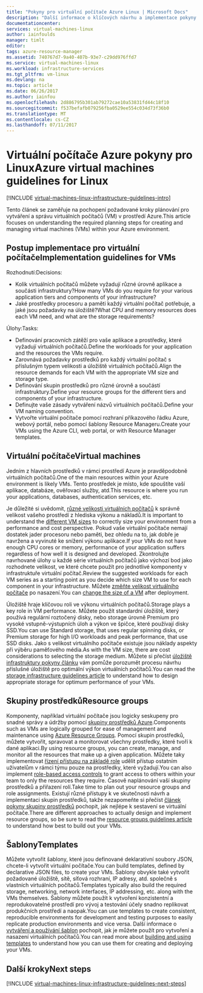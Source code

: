 ```yaml
---
title: "Pokyny pro virtuální počítače Azure Linux | Microsoft Docs"
description: "Další informace o klíčových návrhu a implementace pokyny k nasazení virtuálních počítačů Linux do Azure"
documentationcenter: 
services: virtual-machines-linux
author: iainfoulds
manager: timlt
editor: 
tags: azure-resource-manager
ms.assetid: 740767d7-9a40-407b-93e7-c29dd976ffd7
ms.service: virtual-machines-linux
ms.workload: infrastructure-services
ms.tgt_pltfrm: vm-linux
ms.devlang: na
ms.topic: article
ms.date: 06/26/2017
ms.author: iainfou
ms.openlocfilehash: 2d886795b301ab79272cae10a53831fd44c18f10
ms.sourcegitcommit: f537befafb079256fba0529ee554c034d73f36b0
ms.translationtype: MT
ms.contentlocale: cs-CZ
ms.lasthandoff: 07/11/2017
---
```

# <a name="azure-virtual-machines-guidelines-for-linux"></a><span data-ttu-id="73f81-103">Virtuální počítače Azure pokyny pro Linux</span><span class="sxs-lookup"><span data-stu-id="73f81-103">Azure virtual machines guidelines for Linux</span></span>
[!INCLUDE [virtual-machines-linux-infrastructure-guidelines-intro](../../../includes/virtual-machines-linux-infrastructure-guidelines-intro.md)]

<span data-ttu-id="73f81-104">Tento článek se zaměřuje na pochopení požadované kroky plánování pro vytváření a správu virtuálních počítačů (VM) v prostředí Azure.</span><span class="sxs-lookup"><span data-stu-id="73f81-104">This article focuses on understanding the required planning steps for creating and managing virtual machines (VMs) within your Azure environment.</span></span>

## <a name="implementation-guidelines-for-vms"></a><span data-ttu-id="73f81-105">Postup implementace pro virtuální počítače</span><span class="sxs-lookup"><span data-stu-id="73f81-105">Implementation guidelines for VMs</span></span>
<span data-ttu-id="73f81-106">Rozhodnutí:</span><span class="sxs-lookup"><span data-stu-id="73f81-106">Decisions:</span></span>

* <span data-ttu-id="73f81-107">Kolik virtuálních počítačů můžete vyžadují různé úrovně aplikace a součásti infrastruktury?</span><span class="sxs-lookup"><span data-stu-id="73f81-107">How many VMs do you require for your various application tiers and components of your infrastructure?</span></span>
* <span data-ttu-id="73f81-108">Jaké prostředky procesoru a paměti každý virtuální počítač potřebuje, a jaké jsou požadavky na úložiště?</span><span class="sxs-lookup"><span data-stu-id="73f81-108">What CPU and memory resources does each VM need, and what are the storage requirements?</span></span>

<span data-ttu-id="73f81-109">Úlohy:</span><span class="sxs-lookup"><span data-stu-id="73f81-109">Tasks:</span></span>

* <span data-ttu-id="73f81-110">Definování pracovních zátěží pro vaše aplikace a prostředky, které vyžadují virtuálních počítačů.</span><span class="sxs-lookup"><span data-stu-id="73f81-110">Define the workloads for your application and the resources the VMs require.</span></span>
* <span data-ttu-id="73f81-111">Zarovnává požadavky prostředků pro každý virtuální počítač s příslušným typem velikosti a úložiště virtuálních počítačů.</span><span class="sxs-lookup"><span data-stu-id="73f81-111">Align the resource demands for each VM with the appropriate VM size and storage type.</span></span>
* <span data-ttu-id="73f81-112">Definování skupin prostředků pro různé úrovně a součástí infrastruktury.</span><span class="sxs-lookup"><span data-stu-id="73f81-112">Define your resource groups for the different tiers and components of your infrastructure.</span></span>
* <span data-ttu-id="73f81-113">Definujte vaše zásady vytváření názvů virtuálních počítačů.</span><span class="sxs-lookup"><span data-stu-id="73f81-113">Define your VM naming convention.</span></span>
* <span data-ttu-id="73f81-114">Vytvořte virtuální počítače pomocí rozhraní příkazového řádku Azure, webový portál, nebo pomocí šablony Resource Manageru.</span><span class="sxs-lookup"><span data-stu-id="73f81-114">Create your VMs using the Azure CLI, web portal, or with Resource Manager templates.</span></span>

## <a name="virtual-machines"></a><span data-ttu-id="73f81-115">Virtuální počítače</span><span class="sxs-lookup"><span data-stu-id="73f81-115">Virtual machines</span></span>
<span data-ttu-id="73f81-116">Jedním z hlavních prostředků v rámci prostředí Azure je pravděpodobně virtuálních počítačů.</span><span class="sxs-lookup"><span data-stu-id="73f81-116">One of the main resources within your Azure environment is likely VMs.</span></span> <span data-ttu-id="73f81-117">Tento prostředek je místo, kde spouštíte vaší aplikace, databáze, ověřovací služby, atd.</span><span class="sxs-lookup"><span data-stu-id="73f81-117">This resource is where you run your applications, databases, authentication services, etc.</span></span>

<span data-ttu-id="73f81-118">Je důležité si uvědomit, [různé velikosti virtuálních počítačů](sizes.md) k správně velikost vašeho prostředí z hlediska výkonu a nákladů.</span><span class="sxs-lookup"><span data-stu-id="73f81-118">It is important to understand the [different VM sizes](sizes.md) to correctly size your environment from a performance and cost perspective.</span></span> <span data-ttu-id="73f81-119">Pokud vaše virtuální počítače nemají dostatek jader procesoru nebo paměti, bez ohledu na to, jak dobře je navržena a vyvinuté ke snížení výkonu aplikace.</span><span class="sxs-lookup"><span data-stu-id="73f81-119">If your VMs do not have enough CPU cores or memory, performance of your application suffers regardless of how well it is designed and developed.</span></span> <span data-ttu-id="73f81-120">Zkontrolujte navrhované úlohy u každé série virtuálních počítačů jako výchozí bod jako rozhodnete velikost, ve které chcete použít pro jednotlivé komponenty v infrastruktuře virtuální počítač.</span><span class="sxs-lookup"><span data-stu-id="73f81-120">Review the suggested workloads for each VM series as a starting point as you decide which size VM to use for each component in your infrastructure.</span></span> <span data-ttu-id="73f81-121">Můžete [změňte velikost virtuálního počítače](change-vm-size.md) po nasazení.</span><span class="sxs-lookup"><span data-stu-id="73f81-121">You can [change the size of a VM](change-vm-size.md) after deployment.</span></span>

<span data-ttu-id="73f81-122">Úložiště hraje klíčovou roli ve výkonu virtuálních počítačů.</span><span class="sxs-lookup"><span data-stu-id="73f81-122">Storage plays a key role in VM performance.</span></span> <span data-ttu-id="73f81-123">Můžete použít standardní úložiště, který používá regulární roztočený disky, nebo storage úrovně Premium pro vysoké vstupně-výstupních úloh a výkon ve špičce, které používají disky SSD.</span><span class="sxs-lookup"><span data-stu-id="73f81-123">You can use Standard storage, that uses regular spinning disks, or Premium storage for high I/O workloads and peak performance, that use SSD disks.</span></span> <span data-ttu-id="73f81-124">Jako s velikost virtuálního počítače existuje jsou náklady aspekty při výběru paměťového média.</span><span class="sxs-lookup"><span data-stu-id="73f81-124">As with the VM size, there are cost considerations to selecting the storage medium.</span></span> <span data-ttu-id="73f81-125">Můžete si přečíst [úložiště infrastruktury pokyny článku](infrastructure-storage-solutions-guidelines.md) vám pomůže porozumět procesu návrhu příslušné úložiště pro optimální výkon virtuálních počítačů.</span><span class="sxs-lookup"><span data-stu-id="73f81-125">You can read the [storage infrastructure guidelines article](infrastructure-storage-solutions-guidelines.md) to understand how to design appropriate storage for optimum performance of your VMs.</span></span>

## <a name="resource-groups"></a><span data-ttu-id="73f81-126">Skupiny prostředků</span><span class="sxs-lookup"><span data-stu-id="73f81-126">Resource groups</span></span>
<span data-ttu-id="73f81-127">Komponenty, například virtuální počítače jsou logicky seskupeny pro snadné správy a údržby pomocí [skupiny prostředků Azure](../../azure-resource-manager/resource-group-overview.md).</span><span class="sxs-lookup"><span data-stu-id="73f81-127">Components such as VMs are logically grouped for ease of management and maintenance using [Azure Resource Groups](../../azure-resource-manager/resource-group-overview.md).</span></span> <span data-ttu-id="73f81-128">Pomocí skupin prostředků, můžete vytvořit, spravovat a monitorovat všechny prostředky, které tvoří k dané aplikaci.</span><span class="sxs-lookup"><span data-stu-id="73f81-128">By using resource groups, you can create, manage, and monitor all the resources that make up a given application.</span></span> <span data-ttu-id="73f81-129">Můžete taky implementovat [řízení přístupu na základě role](../../active-directory/role-based-access-control-what-is.md) udělit přístup ostatním uživatelům v rámci týmu pouze na prostředky, které vyžadují.</span><span class="sxs-lookup"><span data-stu-id="73f81-129">You can also implement [role-based access controls](../../active-directory/role-based-access-control-what-is.md) to grant access to others within your team to only the resources they require.</span></span> <span data-ttu-id="73f81-130">Časově naplánování vaší skupiny prostředků a přiřazení rolí.</span><span class="sxs-lookup"><span data-stu-id="73f81-130">Take time to plan out your resource groups and role assignments.</span></span> <span data-ttu-id="73f81-131">Existují různé přístupy k ve skutečnosti návrh a implementaci skupin prostředků, takže nezapomeňte si přečíst [článek pokyny skupiny prostředků](infrastructure-resource-groups-guidelines.md) pochopit, jak nejlépe k sestavení se virtuální počítače.</span><span class="sxs-lookup"><span data-stu-id="73f81-131">There are different approaches to actually design and implement resource groups, so be sure to read the [resource groups guidelines article](infrastructure-resource-groups-guidelines.md) to understand how best to build out your VMs.</span></span>

## <a name="templates"></a><span data-ttu-id="73f81-132">Šablony</span><span class="sxs-lookup"><span data-stu-id="73f81-132">Templates</span></span>
<span data-ttu-id="73f81-133">Můžete vytvořit šablony, které jsou definované deklarativní soubory JSON, chcete-li vytvořit virtuální počítače.</span><span class="sxs-lookup"><span data-stu-id="73f81-133">You can build templates, defined by declarative JSON files, to create your VMs.</span></span> <span data-ttu-id="73f81-134">Šablony obvykle také vytvořit požadované úložiště, sítě, síťová rozhraní, IP adresy, atd. společně s vlastních virtuálních počítačů.</span><span class="sxs-lookup"><span data-stu-id="73f81-134">Templates typically also build the required storage, networking, network interfaces, IP addressing, etc. along with the VMs themselves.</span></span> <span data-ttu-id="73f81-135">Šablony můžete použít k vytvoření konzistentní a reprodukovatelné prostředí pro vývoj a testování účely snadno replikovat produkčních prostředí a naopak.</span><span class="sxs-lookup"><span data-stu-id="73f81-135">You can use templates to create consistent, reproducible environments for development and testing purposes to easily replicate production environments and vice versa.</span></span> <span data-ttu-id="73f81-136">Další informace o [vytváření a používání šablon](../../azure-resource-manager/resource-group-overview.md#template-deployment) pochopit, jak je můžete použít pro vytvoření a nasazení virtuálních počítačů.</span><span class="sxs-lookup"><span data-stu-id="73f81-136">You can read more about [building and using templates](../../azure-resource-manager/resource-group-overview.md#template-deployment) to understand how you can use them for creating and deploying your VMs.</span></span>

## <a name="next-steps"></a><span data-ttu-id="73f81-137">Další kroky</span><span class="sxs-lookup"><span data-stu-id="73f81-137">Next steps</span></span>
[!INCLUDE [virtual-machines-linux-infrastructure-guidelines-next-steps](../../../includes/virtual-machines-linux-infrastructure-guidelines-next-steps.md)]

